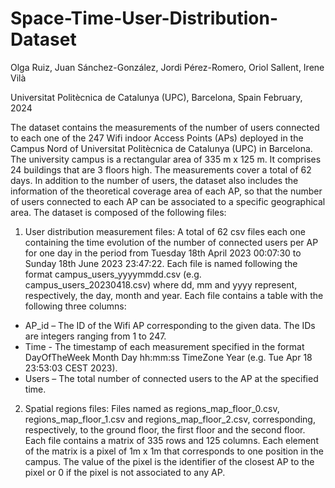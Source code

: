 # Space-Time-User-Distribution-Dataset
Olga Ruiz, Juan Sánchez-González, Jordi Pérez-Romero, Oriol Sallent, Irene Vilà

Universitat Politècnica de Catalunya (UPC), Barcelona, Spain
February, 2024


The dataset contains the measurements of the number of users connected to each one of the 247 Wifi indoor Access Points (APs) deployed in the Campus Nord of Universitat Politècnica de Catalunya (UPC) in Barcelona. The university campus is a rectangular area of 335 m x 125 m. It comprises 24 buildings that are 3 floors high. The measurements cover a total of 62 days. In addition to the number of users, the dataset also includes the information of the theoretical coverage area of each AP, so that the number of users connected to each AP can be associated to a specific geographical area. 
The dataset is composed of the following files:

1) User distribution measurement files:
A total of 62 csv files each one containing the time evolution of the number of connected users per AP for one day in the period from Tuesday 18th April 2023 00:07:30 to Sunday 18th June 2023 23:47:22. Each file is named following the format campus_users_yyyymmdd.csv (e.g. campus_users_20230418.csv) where dd, mm and yyyy represent, respectively, the day, month and year. Each file contains a table with the following three columns: 
- AP_id – The ID of the Wifi AP corresponding to the given data. The IDs are integers ranging from 1 to 247. 
- Time - The timestamp of each measurement specified in the format DayOfTheWeek Month Day hh:mm:ss TimeZone Year (e.g. Tue Apr 18 23:53:03 CEST 2023). 
- Users – The total number of connected users to the AP at the specified time. 

2) Spatial regions files:
Files named as regions_map_floor_0.csv, regions_map_floor_1.csv and regions_map_floor_2.csv, corresponding, respectively, to the ground floor, the first floor and the second floor. Each file contains a matrix of 335 rows and 125 columns. Each element of the matrix is a pixel of 1m x 1m that corresponds to one position in the campus. The value of the pixel is the identifier of the closest AP to the pixel or 0 if the pixel is not associated to any AP.

